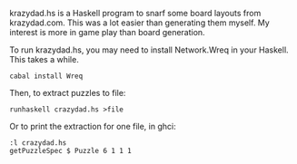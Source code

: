 krazydad.hs is a Haskell program to snarf some board layouts from krazydad.com. This was a lot easier than generating them myself. My interest is more in game play than board generation.

To run krazydad.hs, you may need to install Network.Wreq in your Haskell. This takes a while.

    cabal install Wreq

Then, to extract puzzles to file:

    runhaskell crazydad.hs >file
    
Or to print the extraction for one file, in ghci:

    :l crazydad.hs
    getPuzzleSpec $ Puzzle 6 1 1 1
